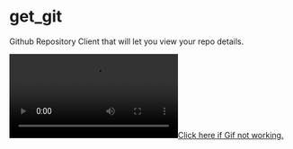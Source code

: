 # get_git
Github Repository Client that will let you view your repo details.

[![Click here if Gif not working.](https://giant.gfycat.com/GeneralColossalAsiaticmouflon.webm)](https://giant.gfycat.com/GeneralColossalAsiaticmouflon.webm)
